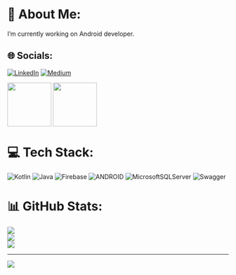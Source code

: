 # 💫 About Me:
 I’m currently working on Android developer.<br>


## 🌐 Socials:
[![LinkedIn](https://img.shields.io/badge/LinkedIn-%230077B5.svg?logo=linkedin&logoColor=white)](https://linkedin.com/in/bedirhansaricayir) [![Medium](https://img.shields.io/badge/Medium-12100E?logo=medium&logoColor=white)](https://medium.com/@bedirhansaricayir) 

<a href="https://linkedin.com/in/bedirhansaricayir" target="blank"><img align="center" src="https://cdn-icons-png.flaticon.com/512/174/174857.png" height="100" /></a>
<a href="https://medium.com/@bedirhansaricayir" target="blank"><img align="center" src="https://miro.medium.com/v2/resize:fit:8976/1*Ra88BZ-CSTovFS2ZSURBgg.png" width ="100" height="100" /></a>



# 💻 Tech Stack:
![Kotlin](https://img.shields.io/badge/kotlin-%230095D5.svg?style=flat&logo=kotlin&logoColor=white) ![Java](https://img.shields.io/badge/java-%23ED8B00.svg?style=flat&logo=java&logoColor=white) ![Firebase](https://img.shields.io/badge/firebase-%23039BE5.svg?style=flat&logo=firebase) ![ANDROID](https://img.shields.io/badge/android-%2320232a.svg?style=flat&logo=android&logoColor=%a4c639) ![MicrosoftSQLServer](https://img.shields.io/badge/Microsoft%20SQL%20Sever-CC2927?style=flat&logo=microsoft%20sql%20server&logoColor=white) ![Swagger](https://img.shields.io/badge/-Swagger-%23Clojure?style=flat&logo=swagger&logoColor=white)
# 📊 GitHub Stats:
![](https://github-readme-stats.vercel.app/api?username=bedirhansaricayir&theme=dark&hide_border=false&include_all_commits=false&count_private=true)<br/>
![](https://github-readme-streak-stats.herokuapp.com/?user=bedirhansaricayir&theme=dark&hide_border=false)<br/>
![](https://github-readme-stats.vercel.app/api/top-langs/?username=bedirhansaricayir&theme=dark&hide_border=false&include_all_commits=false&count_private=true&layout=compact)

---
[![](https://visitcount.itsvg.in/api?id=bedirhansaricayir&icon=0&color=2)](https://visitcount.itsvg.in)

<!-- Proudly created with GPRM ( https://gprm.itsvg.in ) -->
